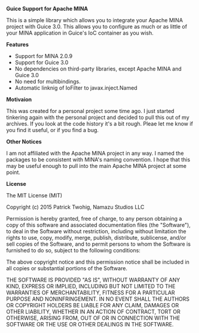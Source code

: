 **Guice Support for Apache MINA**

This is a simple library which allows you to integrate your Apache MINA project with Guice 3.0.  This allows you to configure as much or as little of your MINA application in Guice's IoC container as you wish.

**Features**

* Support for MINA 2.0.9
* Support for Guice 3.0
* No dependencies on third-party libraries, except Apache MINA and Guice 3.0
* No need for multibindings.
* Automatic linknig of IoFilter to javax.inject.Named

**Motivaion**

This was created for a personal project some time ago.  I just started tinkering again with the personal project and decided to pull this out of my archives.  If you look at the code history it's a bit rough.  Pleae let me know if you find it useful, or if you find a bug.

**Other Notices**

I am not affiliated with the Apache MINA project in any way.  I named the packages to be consistent with MINA's naming convention.  I hope that this may be useful enough to pull into the main Apache MINA project at some point.

**License**

The MIT License (MIT)

Copyright (c) 2015 Patrick Twohig, Namazu Studios LLC

Permission is hereby granted, free of charge, to any person obtaining a copy
of this software and associated documentation files (the "Software"), to deal
in the Software without restriction, including without limitation the rights
to use, copy, modify, merge, publish, distribute, sublicense, and/or sell
copies of the Software, and to permit persons to whom the Software is
furnished to do so, subject to the following conditions:

The above copyright notice and this permission notice shall be included in
all copies or substantial portions of the Software.

THE SOFTWARE IS PROVIDED "AS IS", WITHOUT WARRANTY OF ANY KIND, EXPRESS OR
IMPLIED, INCLUDING BUT NOT LIMITED TO THE WARRANTIES OF MERCHANTABILITY,
FITNESS FOR A PARTICULAR PURPOSE AND NONINFRINGEMENT. IN NO EVENT SHALL THE
AUTHORS OR COPYRIGHT HOLDERS BE LIABLE FOR ANY CLAIM, DAMAGES OR OTHER
LIABILITY, WHETHER IN AN ACTION OF CONTRACT, TORT OR OTHERWISE, ARISING FROM,
OUT OF OR IN CONNECTION WITH THE SOFTWARE OR THE USE OR OTHER DEALINGS IN
THE SOFTWARE.

